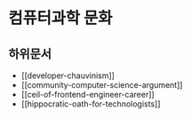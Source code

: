 # 컴퓨터과학 문화

## 하위문서

- [[developer-chauvinism]]
- [[community-computer-science-argument]]
- [[ceil-of-frontend-engineer-career]]
- [[hippocratic-oath-for-technologists]]
